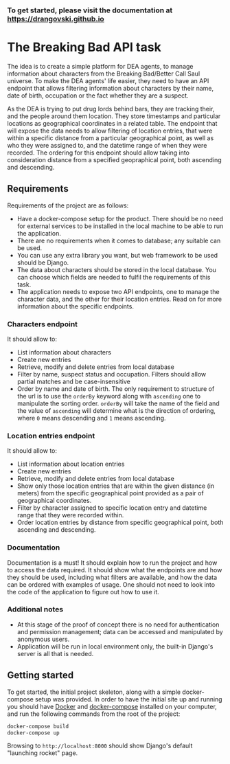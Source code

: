 ### To get started, please visit the documentation at https://drangovski.github.io

# The Breaking Bad API task

The idea is to create a simple platform for DEA agents, to manage information about characters from the Breaking Bad/Better Call Saul universe. To make the DEA agents' life easier, they need to have an API endpoint that allows filtering information about characters by their name, date of birth, occupation or the fact whether they are a suspect.

As the DEA is trying to put drug lords behind bars, they are tracking their, and the people around them location. They store timestamps and particular locations as geographical coordinates in a related table. The endpoint that will expose the data needs to allow filtering of location entries, that were within a specific distance from a particular geographical point, as well as who they were assigned to, and the datetime range of when they were recorded. The ordering for this endpoint should allow taking into consideration distance from a specified geopraphical point, both ascending and descending.

## Requirements

Requirements of the project are as follows:

* Have a docker-compose setup for the product. There should be no need for external services to be installed in the local machine to be able to run the application.
* There are no requirements when it comes to database; any suitable can be used.
* You can use any extra library you want, but web framework to be used should be Django. 
* The data about characters should be stored in the local database. You can choose which fields are needed to fulfil the requirements of this task.
* The application needs to expose two API endpoints, one to manage the character data, and the other for their location entries. Read on for more information about the specific endpoints.

### Characters endpoint

It should allow to:
* List information about characters
* Create new entries
* Retrieve, modify and delete entries from local database
* Filter by name, suspect status and occupation. Filters should allow partial matches and be case-insensitive
* Order by name and date of birth. The only requirement to structure of the url is to use the `orderBy` keyword along with `ascending` one to manipulate the sorting order. `orderBy` will take the name of the field and the value of `ascending` will determine what is the direction of ordering, where `0` means descending and `1` means ascending.

### Location entries endpoint

It should allow to:
* List information about location entries
* Create new entries
* Retrieve, modify and delete entries from local database
* Show only those location entries that are within the given distance (in meters) from the specific geographical point provided as a pair of geographical coordinates.
* Filter by character assigned to specific location entry and datetime range that they were recorded within.
* Order location entries by distance from specific geographical point, both ascending and descending.

### Documentation

Documentation is a must! It should explain how to run the project and how to access the data required. It should show what the endpoints are and how they should be used, including what filters are available, and how the data can be ordered with examples of usage. One should not need to look into the code of the application to figure out how to use it.

### Additional notes

* At this stage of the proof of concept there is no need for authentication and permission management; data can be accessed and manipulated by anonymous users.
* Application will be run in local environment only, the built-in Django's server is all that is needed.

## Getting started

To get started, the initial project skeleton, along with a simple docker-compose setup was provided. In order to have the initial site up and running you should have [Docker](https://www.docker.com/) and [docker-compose](https://docs.docker.com/compose/install/) installed on your computer, and run the following commands from the root of the project:

```bash
docker-compose build
docker-compose up
```

Browsing to `http://localhost:8000` should show Django's default "launching rocket" page.
